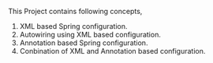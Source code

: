 This Project contains following concepts,

1. XML based Spring configuration.
2. Autowiring using XML based configuration.
3. Annotation based Spring configuration.
4. Conbination of XML and Annotation based configuration.
